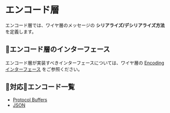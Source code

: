 # エンコード層
エンコード層では、ワイヤ層のメッセージの **シリアライズ/デシリアライズ方法** を定義します。

## エンコード層のインターフェース
エンコード層が実装すべきインターフェースについては、ワイヤ層の [Encoding インターフェース](../wire/encoding.go) をご参照ください。

## 対応エンコード一覧

- [Protocol Buffers](./protobuf)
- [JSON](./json)
